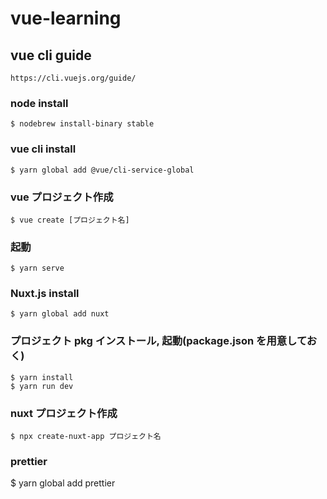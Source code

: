 # vue-learning

## vue cli guide

```
https://cli.vuejs.org/guide/
```

### node install

```
$ nodebrew install-binary stable
```

### vue cli install

```
$ yarn global add @vue/cli-service-global
```

### vue プロジェクト作成

```
$ vue create [プロジェクト名]
```

### 起動

```
$ yarn serve
```

### Nuxt.js install

```
$ yarn global add nuxt
```

### プロジェクト pkg インストール, 起動(package.json を用意しておく)

```
$ yarn install
$ yarn run dev
```

### nuxt プロジェクト作成

```
$ npx create-nuxt-app プロジェクト名
```

### prettier
$ yarn global add prettier
